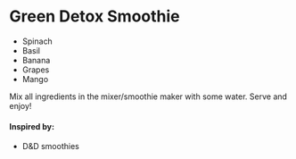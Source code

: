 # Green Detox Smoothie

* Spinach
* Basil
* Banana
* Grapes
* Mango

Mix all ingredients in the mixer/smoothie maker with some water. Serve and enjoy!

#### Inspired by: 
* D&D smoothies
